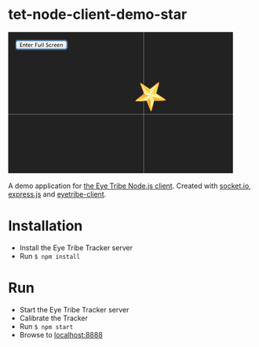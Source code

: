 # tet-node-client-demo-star

![Screenshot](screenshot.png)

A demo application for [the Eye Tribe Node.js client](https://github.com/axelpale/tet-node-client). Created with [socket.io](http://socket.io/), [express.js](http://expressjs.com/) and [eyetribe-client](https://github.com/axelpale/tet-node-client).

# Installation

 - Install the Eye Tribe Tracker server
 - Run `$ npm install`

# Run

 - Start the Eye Tribe Tracker server
 - Calibrate the Tracker
 - Run `$ npm start`
 - Browse to [localhost:8888](http://localhost:8888)
